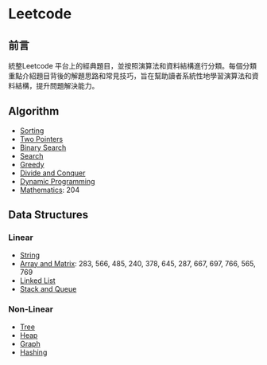 # Leetcode

## 前言

統整Leetcode 平台上的經典題目，並按照演算法和資料結構進行分類。每個分類重點介紹題目背後的解題思路和常見技巧，旨在幫助讀者系統性地學習演算法和資料結構，提升問題解決能力。

## Algorithm

- [Sorting](Algorithm/Sorting.md)
- [Two Pointers](Algorithm/Two-Pointers.md)
- [Binary Search](Algorithm/Binary-Search.md)
- [Search](Algorithm/Search.md)
- [Greedy](Algorithm/Greedy.md)
- [Divide and Conquer](Algorithm.md)
- [Dynamic Programming](Algorithm/Dynamic-Progrmamming.md)
- [Mathematics](Algorithm/Mathematics.md): 204

## Data Structures

### Linear
- [String](Data_Structures/Linear/String.md)
- [Array and Matrix](Data_Structures/Linear/Array%20&%20Matrix.md): 283, 566, 485, 240, 378, 645, 287, 667, 697, 766, 565, 769 <!--%20為空白鍵的URL編碼，&的URL編碼為%26。-->
- [Linked List](Data_Structures/Linear/Linked_List.md)
- [Stack and Queue](Data_Structures/Linear/Stack%20&%20Queue.md)

### Non-Linear
- [Tree](Data_Structures/Non-Linear/Tree.md)
- [Heap](Data_Structures/Non-Linear/Heap.md)
- [Graph](Data_Structures/Non-Linear/Graph.md)
- [Hashing](Data_Structures/Non-Linear/Hashing.md)
